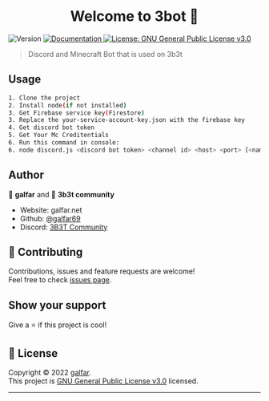 <h1 align="center">Welcome to 3bot 👋</h1>
<p>
  <img alt="Version" src="https://img.shields.io/badge/version-1.0.0-blue.svg?cacheSeconds=2592000" />
  <a href="https://github.com/galfar69/3bot/wiki" target="_blank">
    <img alt="Documentation" src="https://img.shields.io/badge/documentation-yes-brightgreen.svg" />
  </a>
  <a href="https://choosealicense.com/licenses/gpl-3.0/" target="_blank">
    <img alt="License: GNU General Public License v3.0" src="https://img.shields.io/badge/License-GNU General Public License v3.0-yellow.svg" />
  </a>
</p>

> Discord and Minecraft Bot that is used on 3b3t

## Usage

```sh
1. Clone the project
2. Install node(if not installed)
3. Get Firebase service key(Firestore)
3. Replace the your-service-account-key.json with the firebase key
4. Get discord bot token
5. Get Your Mc Creditentials
6. Run this command in console:
6. node discord.js <discord bot token> <channel id> <host> <port> [<name>] [<password>] 
```

## Author

👤 **galfar** and
👤 **3b3t community**

* Website: galfar.net
* Github: [@galfar69](https://github.com/galfar69)
* Discord: [3B3T Community](https://discord.gg/P4tpeDXWw2)

## 🤝 Contributing

Contributions, issues and feature requests are welcome!<br />Feel free to check [issues page](https://github.com/galfar69/3bot/issues). 

## Show your support

Give a ⭐️ if this project is cool!

## 📝 License

Copyright © 2022 [galfar](https://github.com/galfar69).<br />
This project is [GNU General Public License v3.0](https://choosealicense.com/licenses/gpl-3.0/) licensed.

***